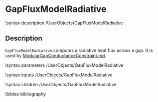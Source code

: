 # GapFluxModelRadiative

!syntax description /UserObjects/GapFluxModelRadiative

## Description

`GapFluxModelRadiative` computes a radiative heat flux across a gap. It is used by
[ModularGapConductanceConstraint.md](ModularGapConductanceConstraint.md).

!syntax parameters /UserObjects/GapFluxModelRadiative

!syntax inputs /UserObjects/GapFluxModelRadiative

!syntax children /UserObjects/GapFluxModelRadiative

!bibtex bibliography
